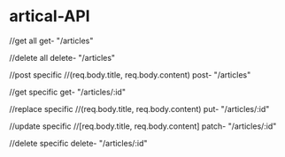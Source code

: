 # artical-API
//get all
get-    "/articles"

//delete all
delete-   "/articles"

//post specific
//(req.body.title, req.body.content)
post-   "/articles"


//get specific
get-    "/articles/:id"


//replace specific
//(req.body.title, req.body.content)
put-    "/articles/:id"


//update specific
//[req.body.title, req.body.content]
patch-    "/articles/:id"

//delete specific
delete-   "/articles/:id"

